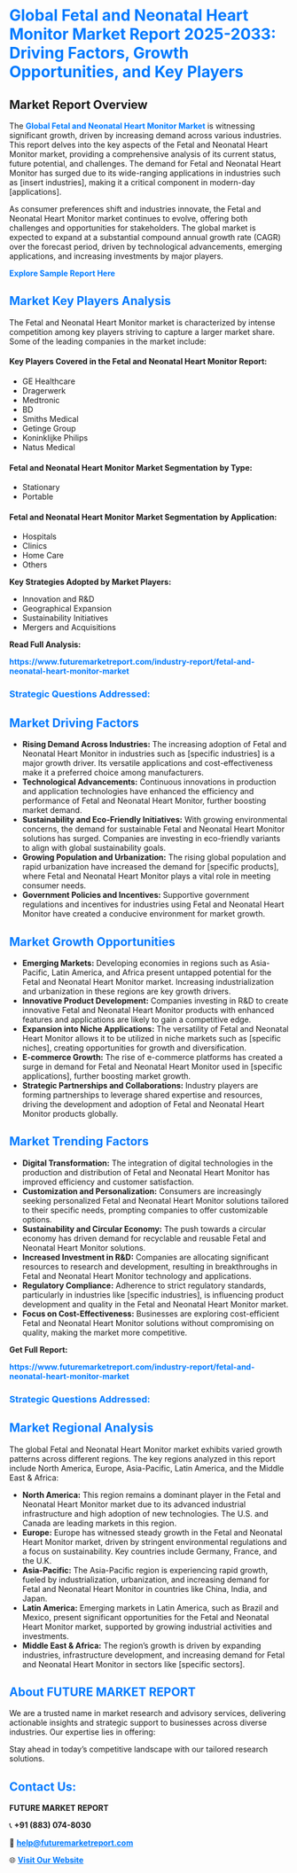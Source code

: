 <h1 style="color: #007BFF;">Global Fetal and Neonatal Heart Monitor Market Report 2025-2033: Driving Factors, Growth Opportunities, and Key Players</h1>

<section id="overview">
<h2>Market Report Overview</h2>
<p>The <a href="https://www.futuremarketreport.com/industry-report/fetal-and-neonatal-heart-monitor-market" style="color: #007BFF; text-decoration: none;"><strong>Global Fetal and Neonatal Heart Monitor Market</strong></a> is witnessing significant growth, driven by increasing demand across various industries. This report delves into the key aspects of the Fetal and Neonatal Heart Monitor market, providing a comprehensive analysis of its current status, future potential, and challenges. The demand for Fetal and Neonatal Heart Monitor has surged due to its wide-ranging applications in industries such as [insert industries], making it a critical component in modern-day [applications].</p>
<p>As consumer preferences shift and industries innovate, the Fetal and Neonatal Heart Monitor market continues to evolve, offering both challenges and opportunities for stakeholders. The global market is expected to expand at a substantial compound annual growth rate (CAGR) over the forecast period, driven by technological advancements, emerging applications, and increasing investments by major players.</p>
</section>

<section id="overview">
<p><a href="https://www.futuremarketreport.com/request-sample/reportId=51774" style="color: #007BFF; text-decoration: none;"><strong>Explore Sample Report Here</strong></a></p>
</section>

<section id="key-players">
<h2 style="color: #007BFF;">Market Key Players Analysis</h2>
<p>The Fetal and Neonatal Heart Monitor market is characterized by intense competition among key players striving to capture a larger market share. Some of the leading companies in the market include:</p>
<h4>Key Players Covered in the Fetal and Neonatal Heart Monitor Report:</h4>
<ul><li>GE Healthcare</li><li>Dragerwerk</li><li>Medtronic</li><li>BD</li><li>Smiths Medical</li><li>Getinge Group</li><li>Koninklijke Philips</li><li>Natus Medical</li></ul>
<h4>Fetal and Neonatal Heart Monitor Market Segmentation by Type:</h4>
<ul><li>Stationary</li><li>Portable</li></ul>

<h4>Fetal and Neonatal Heart Monitor Market Segmentation by Application:</h4>
<ul><li>Hospitals</li><li>Clinics</li><li>Home Care</li><li>Others</li></ul>
<p><strong>Key Strategies Adopted by Market Players:</strong></p>
<ul>
<li>Innovation and R&D</li>
<li>Geographical Expansion</li>
<li>Sustainability Initiatives</li>
<li>Mergers and Acquisitions</li>
</ul>
</section>

<section>
<p><strong>Read Full Analysis: </strong></p><a href="https://www.futuremarketreport.com/industry-report/fetal-and-neonatal-heart-monitor-market" style="color: #007BFF; text-decoration: none;"><strong>https://www.futuremarketreport.com/industry-report/fetal-and-neonatal-heart-monitor-market</strong></a>
<h3 style="color: #007BFF;">Strategic Questions Addressed:</h3>
</section>

<section id="driving-factors">
<h2 style="color: #007BFF;">Market Driving Factors</h2>
<ul>
<li><strong>Rising Demand Across Industries:</strong> The increasing adoption of Fetal and Neonatal Heart Monitor in industries such as [specific industries] is a major growth driver. Its versatile applications and cost-effectiveness make it a preferred choice among manufacturers.</li>
<li><strong>Technological Advancements:</strong> Continuous innovations in production and application technologies have enhanced the efficiency and performance of Fetal and Neonatal Heart Monitor, further boosting market demand.</li>
<li><strong>Sustainability and Eco-Friendly Initiatives:</strong> With growing environmental concerns, the demand for sustainable Fetal and Neonatal Heart Monitor solutions has surged. Companies are investing in eco-friendly variants to align with global sustainability goals.</li>
<li><strong>Growing Population and Urbanization:</strong> The rising global population and rapid urbanization have increased the demand for [specific products], where Fetal and Neonatal Heart Monitor plays a vital role in meeting consumer needs.</li>
<li><strong>Government Policies and Incentives:</strong> Supportive government regulations and incentives for industries using Fetal and Neonatal Heart Monitor have created a conducive environment for market growth.</li>
</ul>
</section>

<section id="growth-opportunities">
<h2 style="color: #007BFF;">Market Growth Opportunities</h2>
<ul>
<li><strong>Emerging Markets:</strong> Developing economies in regions such as Asia-Pacific, Latin America, and Africa present untapped potential for the Fetal and Neonatal Heart Monitor market. Increasing industrialization and urbanization in these regions are key growth drivers.</li>
<li><strong>Innovative Product Development:</strong> Companies investing in R&D to create innovative Fetal and Neonatal Heart Monitor products with enhanced features and applications are likely to gain a competitive edge.</li>
<li><strong>Expansion into Niche Applications:</strong> The versatility of Fetal and Neonatal Heart Monitor allows it to be utilized in niche markets such as [specific niches], creating opportunities for growth and diversification.</li>
<li><strong>E-commerce Growth:</strong> The rise of e-commerce platforms has created a surge in demand for Fetal and Neonatal Heart Monitor used in [specific applications], further boosting market growth.</li>
<li><strong>Strategic Partnerships and Collaborations:</strong> Industry players are forming partnerships to leverage shared expertise and resources, driving the development and adoption of Fetal and Neonatal Heart Monitor products globally.</li>
</ul>
</section>

<section id="trending-factors">
<h2 style="color: #007BFF;">Market Trending Factors</h2>
<ul>
<li><strong>Digital Transformation:</strong> The integration of digital technologies in the production and distribution of Fetal and Neonatal Heart Monitor has improved efficiency and customer satisfaction.</li>
<li><strong>Customization and Personalization:</strong> Consumers are increasingly seeking personalized Fetal and Neonatal Heart Monitor solutions tailored to their specific needs, prompting companies to offer customizable options.</li>
<li><strong>Sustainability and Circular Economy:</strong> The push towards a circular economy has driven demand for recyclable and reusable Fetal and Neonatal Heart Monitor solutions.</li>
<li><strong>Increased Investment in R&D:</strong> Companies are allocating significant resources to research and development, resulting in breakthroughs in Fetal and Neonatal Heart Monitor technology and applications.</li>
<li><strong>Regulatory Compliance:</strong> Adherence to strict regulatory standards, particularly in industries like [specific industries], is influencing product development and quality in the Fetal and Neonatal Heart Monitor market.</li>
<li><strong>Focus on Cost-Effectiveness:</strong> Businesses are exploring cost-efficient Fetal and Neonatal Heart Monitor solutions without compromising on quality, making the market more competitive.</li>
</ul>
</section>

<section>
<p><strong>Get Full Report: </strong></p><a href="https://www.futuremarketreport.com/industry-report/fetal-and-neonatal-heart-monitor-market" style="color: #007BFF; text-decoration: none;"><strong>https://www.futuremarketreport.com/industry-report/fetal-and-neonatal-heart-monitor-market</strong></a>
<h3 style="color: #007BFF;">Strategic Questions Addressed:</h3>
</section>


<section id="regional-analysis">
<h2 style="color: #007BFF;">Market Regional Analysis</h2>
<p>The global Fetal and Neonatal Heart Monitor market exhibits varied growth patterns across different regions. The key regions analyzed in this report include North America, Europe, Asia-Pacific, Latin America, and the Middle East & Africa:</p>
<ul>
<li><strong>North America:</strong> This region remains a dominant player in the Fetal and Neonatal Heart Monitor market due to its advanced industrial infrastructure and high adoption of new technologies. The U.S. and Canada are leading markets in this region.</li>
<li><strong>Europe:</strong> Europe has witnessed steady growth in the Fetal and Neonatal Heart Monitor market, driven by stringent environmental regulations and a focus on sustainability. Key countries include Germany, France, and the U.K.</li>
<li><strong>Asia-Pacific:</strong> The Asia-Pacific region is experiencing rapid growth, fueled by industrialization, urbanization, and increasing demand for Fetal and Neonatal Heart Monitor in countries like China, India, and Japan.</li>
<li><strong>Latin America:</strong> Emerging markets in Latin America, such as Brazil and Mexico, present significant opportunities for the Fetal and Neonatal Heart Monitor market, supported by growing industrial activities and investments.</li>
<li><strong>Middle East & Africa:</strong> The region’s growth is driven by expanding industries, infrastructure development, and increasing demand for Fetal and Neonatal Heart Monitor in sectors like [specific sectors].</li>
</ul>
</section>

<footer>
<h2 style="color: #007BFF;">About FUTURE MARKET REPORT</h2>
<p>We are a trusted name in market research and advisory services, delivering actionable insights and strategic support to businesses across diverse industries. Our expertise lies in offering:</p>

<p>Stay ahead in today’s competitive landscape with our tailored research solutions.</p>

<h2 style="color: #007BFF;">Contact Us:</h2>
<p><strong>FUTURE MARKET REPORT</strong></p>
<p>📞 <strong>+91 (883) 074-8030</strong></p>
<p>📧 <strong><a href="mailto:help@futuremarketreport.com" style="color: #007BFF;">help@futuremarketreport.com</a></strong></p>
<p>🌐 <strong><a href="https://www.futuremarketreport.com/" style="color: #007BFF;">Visit Our Website</a></strong></p>
</footer>